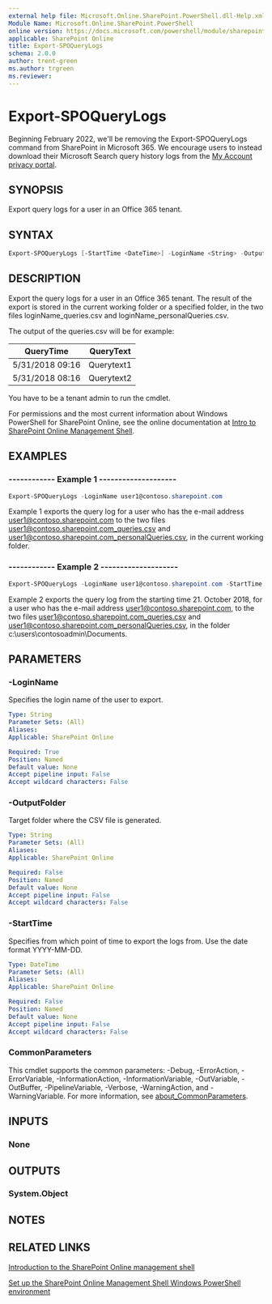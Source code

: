 ```yaml
---
external help file: Microsoft.Online.SharePoint.PowerShell.dll-Help.xml
Module Name: Microsoft.Online.SharePoint.PowerShell
online version: https://docs.microsoft.com/powershell/module/sharepoint-online/export-spoquerylogs
applicable: SharePoint Online
title: Export-SPOQueryLogs
schema: 2.0.0
author: trent-green
ms.author: trgreen
ms.reviewer:
---
```



# Export-SPOQueryLogs

Beginning February 2022, we'll be removing the Export-SPOQueryLogs command from SharePoint in Microsoft 365. We encourage users to instead download their Microsoft Search query history logs from the [My Account privacy portal](https://myaccount.microsoft.com/settingsandprivacy/privacy).

## SYNOPSIS

Export query logs for a user in an Office 365 tenant.

## SYNTAX

```powershell
Export-SPOQueryLogs [-StartTime <DateTime>] -LoginName <String> -OutputFolder <String> [<CommonParameters>]
```

## DESCRIPTION

Export the query logs for a user in an Office 365 tenant. The result of the export is stored in the current working folder or a specified folder, in the two files loginName_queries.csv and loginName_personalQueries.csv.

The output of the queries.csv will be for example:

| QueryTime  |  QueryText |
| ------------- | ------------- |
| 5/31/2018 09:16 | Querytext1  |
| 5/31/2018 08:16  | Querytext2  |

You have to be a tenant admin to run the cmdlet.

For permissions and the most current information about Windows PowerShell for SharePoint Online, see the online documentation at [Intro to SharePoint Online Management Shell](https://docs.microsoft.com/powershell/sharepoint/sharepoint-online/introduction-sharepoint-online-management-shell?view=sharepoint-ps).

## EXAMPLES

### ------------ Example 1 --------------------

```powershell
Export-SPOQueryLogs -LoginName user1@contoso.sharepoint.com
```

Example 1 exports the query log for a user who has the e-mail address user1@contoso.sharepoint.com to the two files user1@contoso.sharepoint.com_queries.csv and user1@contoso.sharepoint.com_personalQueries.csv, in the current working folder.

### ------------ Example 2 --------------------

```powershell
Export-SPOQueryLogs -LoginName user1@contoso.sharepoint.com -StartTime "2018-10-21" -OutputFolder "c:\users\contosoadmin\Documents"
```

Example 2 exports the query log from the starting time 21. October 2018, for a user who has the e-mail address user1@contoso.sharepoint.com, to the two files user1@contoso.sharepoint.com_queries.csv and user1@contoso.sharepoint.com_personalQueries.csv, in the folder c:\users\contosoadmin\Documents.

## PARAMETERS

### -LoginName

Specifies the login name of the user to export.

```yaml
Type: String
Parameter Sets: (All)
Aliases:
Applicable: SharePoint Online

Required: True
Position: Named
Default value: None
Accept pipeline input: False
Accept wildcard characters: False
```

### -OutputFolder

Target folder where the CSV file is generated.

```yaml
Type: String
Parameter Sets: (All)
Aliases:
Applicable: SharePoint Online

Required: False
Position: Named
Default value: None
Accept pipeline input: False
Accept wildcard characters: False
```

### -StartTime

Specifies from which point of time to export the logs from. Use the date format YYYY-MM-DD.

```yaml
Type: DateTime
Parameter Sets: (All)
Aliases:
Applicable: SharePoint Online

Required: False
Position: Named
Default value: None
Accept pipeline input: False
Accept wildcard characters: False
```

### CommonParameters

This cmdlet supports the common parameters: -Debug, -ErrorAction, -ErrorVariable, -InformationAction, -InformationVariable, -OutVariable, -OutBuffer, -PipelineVariable, -Verbose, -WarningAction, and -WarningVariable.
For more information, see [about_CommonParameters](https://go.microsoft.com/fwlink/?LinkID=113216).

## INPUTS

### None

## OUTPUTS

### System.Object

## NOTES

## RELATED LINKS

[Introduction to the SharePoint Online management shell](https://docs.microsoft.com/powershell/sharepoint/sharepoint-online/introduction-sharepoint-online-management-shell?view=sharepoint-ps)

[Set up the SharePoint Online Management Shell Windows PowerShell environment](https://docs.microsoft.com/powershell/sharepoint/sharepoint-online/connect-sharepoint-online?view=sharepoint-ps)

